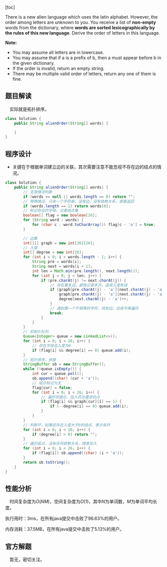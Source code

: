 [toc]

There is a new alien language which uses the latin alphabet. However, the order among letters are unknown to you. You receive a list of **non-empty** words from the dictionary, where **words are sorted lexicographically by the rules of this new language**. Derive the order of letters in this language.

**Note:**

* You may assume all letters are in lowercase.
* You may assume that if a is a prefix of b, then a must appear before b in the given dictionary.
* If the order is invalid, return an empty string.
* There may be multiple valid order of letters, return any one of them is fine.



## 题目解读

&emsp;实际就是拓扑排序。

```java
class Solution {
    public String alienOrder(String[] words) {

    }
}
```

## 程序设计

* 关键在于根据单词建立边的关联，其次需要注意不能忽视不存在边的结点的情况。

```java
class Solution {
    public String alienOrder(String[] words) {
        // 无效情况判断
        if (words == null || words.length == 0) return "";
        // 特殊情况，只有一个字符串，没有边，没有依赖关系，直接返回
        if (words.length == 1) return words[0];
        // 标记存在的字母，记录结点集
        boolean[] flag = new boolean[26];
        for (String word : words) {
            for (char c : word.toCharArray()) flag[c - 'a'] = true;
        }

        // 边集
        int[][] graph = new int[26][26];
        // 入度
        int[] degree = new int[26];
        for (int i = 0; i < words.length - 1; i++) {
            String pre = words[i];
            String next = words[i + 1];
            int len = Math.min(pre.length(), next.length());
            for (int j = 0; j < len; j++) {
                if (pre.charAt(j) != next.charAt(j)) {
                    // 存在重复边，避免记录多次，造成入度有误
                    if (graph[pre.charAt(j) - 'a'][next.charAt(j) - 'a'] == 0) {
                        graph[pre.charAt(j) - 'a'][next.charAt(j) - 'a'] = 1;
                        degree[next.charAt(j) - 'a']++;
                    }
                    // 遇到第一个不相等的字符，找到边，后续不再遍历
                    break;
                }
            }
        }
        // 初始化队列
        Queue<Integer> queue = new LinkedList<>();
        for (int i = 0; i < 26; i++) {
            // 存在字母且入度为0
            if (flag[i] && degree[i] == 0) queue.add(i);
        }
        // 拓扑排序，拼接
        StringBuffer sb = new StringBuffer();
        while (!queue.isEmpty()) {
            int cur = queue.poll();
            sb.append((char) (cur + 'a'));
            // 结点标记为无
            flag[cur] = false;
            for (int i = 0; i < 26; i++) {
                // 遍历邻接点，加入符合要求的点
                if (flag[i] && graph[cur][i] == 1) {
                    if (--degree[i] == 0) queue.add(i);
                }
            }
        }
        // 判断环，如果还存在入度大于0的结点，表示有环
        for (int i = 0; i < 26; i++) {
            if (degree[i] > 0) return "";
        }
        // 遍历孤点，没有任何依赖关系，随意加入
        for (int i = 0; i < 26; i++) {
            if (flag[i]) sb.append((char) (i + 'a'));
        }
        return sb.toString();
    }
}
```

## 性能分析

&emsp;时间复杂度为$O(NM)$，空间复杂度为$O(1)$，其中$N$为单词数，$M$为单词平均长度。

执行用时：3ms，在所有java提交中击败了96.63%的用户。

内存消耗：37.5MB，在所有java提交中击败了5.13%的用户。

## 官方解题

&emsp;暂无，密切关注。